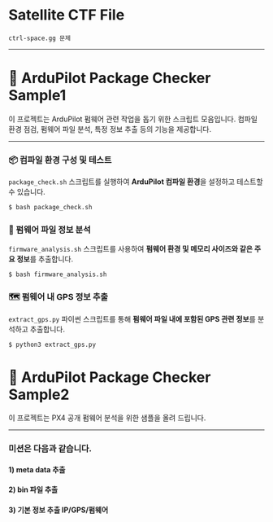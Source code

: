# Satellite CTF File
```ctrl-space.gg 문제```

---

# 🚀 ArduPilot Package Checker Sample1
이 프로젝트는 ArduPilot 펌웨어 관련 작업을 돕기 위한 스크립트 모음입니다. 컴파일 환경 점검, 펌웨어 파일 분석, 특정 정보 추출 등의 기능을 제공합니다.

---

### 📦 컴파일 환경 구성 및 테스트

`package_check.sh` 스크립트를 실행하여 **ArduPilot 컴파일 환경**을 설정하고 테스트할 수 있습니다.

```bash
$ bash package_check.sh
```

### 💾 펌웨어 파일 정보 분석
`firmware_analysis.sh` 스크립트를 사용하여 **펌웨어 환경 및 메모리 사이즈와 같은 주요 정보**를 추출합니다.

```bash
$ bash firmware_analysis.sh
```

### 🗺️ 펌웨어 내 GPS 정보 추출
`extract_gps.py` 파이썬 스크립트를 통해 **펌웨어 파일 내에 포함된 GPS 관련 정보**를 분석하고 추출합니다.

```bash
$ python3 extract_gps.py
```

# 🚀 ArduPilot Package Checker Sample2
이 프로젝트는 PX4 공개 펌웨어 분석을 위한 샘플을 올려 드립니다.

---

### 미션은 다음과 같습니다.

#### 1) meta data 추출

#### 2) bin 파일 추출 

#### 3) 기본 정보 추출 IP/GPS/펌웨어

